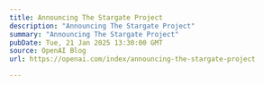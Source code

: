 ```yaml
---
title: Announcing The Stargate Project
description: "Announcing The Stargate Project"
summary: "Announcing The Stargate Project"
pubDate: Tue, 21 Jan 2025 13:30:00 GMT
source: OpenAI Blog
url: https://openai.com/index/announcing-the-stargate-project

---
```


